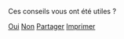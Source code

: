 <div
    data-controller="switch feedback plausible"
    data-feedback-endpoint-value="http://0.0.0.0:5500"
    data-switch-delay-value="500"
    data-action="
        feedback:sent->switch#switch
        switch:switched->feedback#focusIfVisible
    "
    data-switch-sources-param="feedback"
    data-switch-destinations-param="thankyou partager"
>
    <div
        data-action="pageChanged@document->switch#switch"
        data-switch-sources-param="feedback thankyou partager"
        data-switch-destinations-param="controls"
        data-switch-screen="controls"
    >
        <p>Ces conseils vous ont été utiles ?</p>
        <div class="feedback-controls">
            <a
                class="button button-outline button-feedback button-feedback-positif"
                href=""
                role="button"
                data-action="switch#switch feedback#setPositiveFeedback plausible#record"
                data-plausible-event-name-param="Avis positif"
                data-switch-sources-param="controls"
                data-switch-destinations-param="feedback"
                >Oui</a
            >
            <a
                class="button button-outline button-feedback button-feedback-negatif"
                href=""
                role="button"
                data-action="switch#switch feedback#setNegativeFeedback plausible#record"
                data-plausible-event-name-param="Avis negatif"
                data-switch-sources-param="controls"
                data-switch-destinations-param="feedback"
                >Non</a
            >
            <a
                class="button button-outline button-partager button-feedback-partager"
                href=""
                role="button"
                data-action="switch#switch plausible#record"
                data-plausible-event-name-param="Menu Partager"
                data-switch-sources-param="controls"
                data-switch-destinations-param="partager"
                >Partager</a
            >
            <a
                class="button button-outline button-imprimer button-feedback-imprimer js-impression"
                href=""
                role="button"
                >Imprimer</a
            >
        </div>
    </div>
    <div class="feedback-form" hidden data-switch-screen="feedback">
        <form data-action="feedback#send">
            <fieldset>
                <p role="status">Merci pour votre retour.</p>
                <label for="message_conseils"
                    >Pouvez-vous nous en dire plus, afin que nous puissions améliorer
                    ces conseils ?</label
                >
                <textarea
                    id="message_conseils"
                    name="message"
                    rows="9"
                    cols="20"
                    required
                    data-feedback-target="textarea"
                ></textarea>
            </fieldset>
            <div class="form-controls">
                <input type="submit" class="button" value="Envoyer mes remarques" />
            </div>
        </form>
        <p class="feedback-email">
            ou écrivez-nous à :
            <a href="mailto:contact@mesconseilscovid.fr">contact@mesconseilscovid.fr</a>
        </p>
    </div>
    <div hidden data-switch-screen="thankyou">
        <p role="status">
            Merci beaucoup pour votre message qui nous aidera à améliorer les conseils.
        </p>
    </div>
    <div
        class="feedback-partager"
        hidden
        data-controller="share"
        data-switch-screen="partager"
    >
        <p role="status">
            Faites connaître Mes Conseils Covid en partageant ce lien (votre situation
            personnelle ne sera pas transmise) :
        </p>
        <ul>
            <li>
                <a
                    href="https://wa.me/?text=Mes%20Conseils%20Covid%20%3A%20Des%20conseils%20personnels%20pour%20agir%20contre%20le%20virus%20%E2%80%94%20https%3A%2F%2Fmesconseilscovid.sante.gouv.fr%2F"
                    class="button button-outline button-feedback-social-whatsapp"
                    target="_blank"
                    rel="noopener noreferrer"
                    data-action="plausible#record"
                    data-plausible-event-name-param="Partager avec…"
                    data-plausible-props-param='{"service": "whatsapp"}'
                    >sur WhatsApp</a
                >
            </li>
            <li>
                <a
                    href="fb-messenger://share/?link=https%3A%2F%2Fmesconseilscovid.sante.gouv.fr%2F&app_id=199122945319221"
                    class="button button-outline button-feedback-social-messenger"
                    target="_blank"
                    rel="noopener noreferrer"
                    data-action="plausible#record"
                    data-plausible-event-name-param="Partager avec…"
                    data-plausible-props-param='{"service": "messenger"}'
                    >sur Messenger</a
                >
            </li>
            <li>
                <a
                    href="javascript:;"
                    class="button button-outline button-feedback-partager"
                    data-share-target="link"
                    data-action="plausible#record share#open"
                    data-plausible-event-name-param="Partager avec…"
                    data-plausible-props-param='{"service": "autres"}'
                    >autres moyens</a
                >
            </li>
        </ul>
    </div>
</div>
